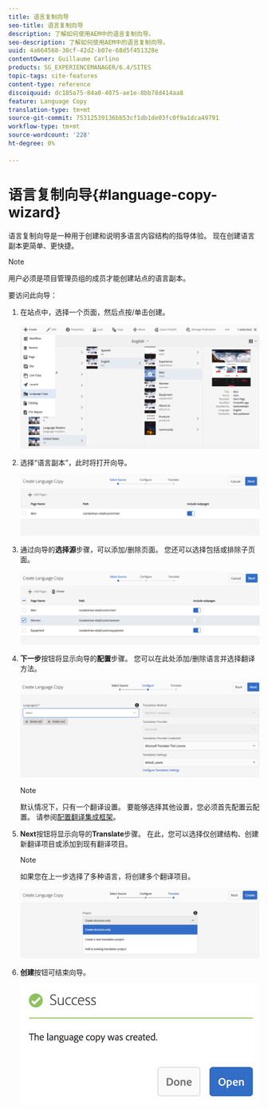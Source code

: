 ```yaml
---
title: 语言复制向导
seo-title: 语言复制向导
description: 了解如何使用AEM中的语言复制向导。
seo-description: 了解如何使用AEM中的语言复制向导。
uuid: 4a664568-30cf-42d2-b07e-68d5f451328e
contentOwner: Guillaume Carlino
products: SG_EXPERIENCEMANAGER/6.4/SITES
topic-tags: site-features
content-type: reference
discoiquuid: dc185a75-84a0-4075-ae1e-8bb78d414aa8
feature: Language Copy
translation-type: tm+mt
source-git-commit: 75312539136bb53cf1db1de03fc0f9a1dca49791
workflow-type: tm+mt
source-wordcount: '228'
ht-degree: 0%

---
```



# 语言复制向导{#language-copy-wizard}

语言复制向导是一种用于创建和说明多语言内容结构的指导体验。 现在创建语言副本更简单、更快捷。

>[!NOTE]
>
>用户必须是项目管理员组的成员才能创建站点的语言副本。

要访问此向导：

1. 在站点中，选择一个页面，然后点按/单击创建。

   ![chlimage_1-48](assets/chlimage_1-48.jpeg)

1. 选择“语言副本”，此时将打开向导。

   ![chlimage_1-49](assets/chlimage_1-49.jpeg)

1. 通过向导的&#x200B;**选择源**&#x200B;步骤，可以添加/删除页面。 您还可以选择包括或排除子页面。

   ![chlimage_1-50](assets/chlimage_1-50.jpeg)

1. **下一步**&#x200B;按钮将显示向导的&#x200B;**配置**&#x200B;步骤。 您可以在此处添加/删除语言并选择翻译方法。

   ![chlimage_1-51](assets/chlimage_1-51.jpeg)

   >[!NOTE]
   >
   >默认情况下，只有一个翻译设置。 要能够选择其他设置，您必须首先配置云配置。 请参阅[配置翻译集成框架](/help/sites-administering/tc-tic.md)。

1. **Next**&#x200B;按钮将显示向导的&#x200B;**Translate**&#x200B;步骤。 在此，您可以选择仅创建结构、创建新翻译项目或添加到现有翻译项目。

   >[!NOTE]
   >
   >如果您在上一步选择了多种语言，将创建多个翻译项目。

   ![chlimage_1-52](assets/chlimage_1-52.jpeg)

1. **创建**&#x200B;按钮可结束向导。

   ![chlimage_1-53](assets/chlimage_1-53.jpeg)

